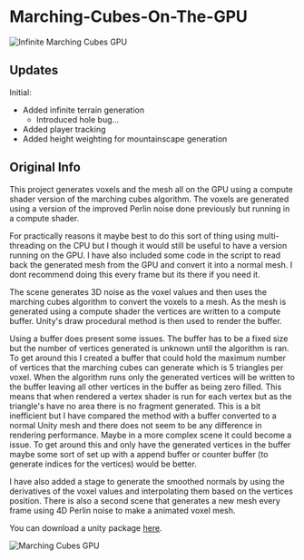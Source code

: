 # Marching-Cubes-On-The-GPU

![Infinite Marching Cubes GPU](https://thumbs.gfycat.com/UnripeKaleidoscopicFlyinglemur-size_restricted.gif)

## Updates

Initial:

* Added infinite terrain generation
  * Introduced hole bug...
* Added player tracking
* Added height weighting for mountainscape generation


## Original Info

This project generates voxels and the mesh all on the GPU using a compute shader version of the marching cubes algorithm. The voxels are generated using a version of the improved Perlin noise done previously but running in a compute shader.

For practically reasons it maybe best to do this sort of thing using multi-threading on the CPU but I though it would still be useful to have a version running on the GPU. I have also included some code in the script to read back the generated mesh from the GPU and convert it into a normal mesh. I dont recommend doing this every frame but its there if you need it.

The scene generates 3D noise as the voxel values and then uses the marching cubes algorithm to convert the voxels to a mesh. As the mesh is generated using a compute shader the vertices are written to a compute buffer. Unity's draw procedural method is then used to render the buffer.

Using a buffer does present some issues. The buffer has to be a fixed size but the number of vertices generated is unknown until the algorithm is ran. To get around this I created a buffer that could hold the maximum number of vertices that the marching cubes can generate which is 5 triangles per voxel. When the algorithm runs only the generated vertices will be written to the buffer leaving all other vertices in the buffer as being zero filled. This means that when rendered a vertex shader is run for each vertex but as the triangle's have no area there is no fragment generated. This is a bit inefficient but I have compared the method with a buffer converted to a normal Unity mesh and there does not seem to be any difference in rendering performance. Maybe in a more complex scene it could become a issue. To get around this and only have the generated vertices in the buffer maybe some sort of set up with a append buffer or counter buffer (to generate indices for the vertices) would be better.

I have also added a stage to generate the smoothed normals by using the derivatives of the voxel values and interpolating them based on the vertices position. There is also a second scene that generates a new mesh every frame using 4D Perlin noise to make a animated voxel mesh.

You can download a unity package [here](https://app.box.com/s/vab44jb4nn93bbvnqya2c5v9sbh18eqv).

![Marching Cubes GPU](https://static.wixstatic.com/media/1e04d5_6d24bd1c351a4136b87d63351bc4b1d0~mv2.jpg/v1/fill/w_550,h_550,al_c,q_80,usm_0.66_1.00_0.01/1e04d5_6d24bd1c351a4136b87d63351bc4b1d0~mv2.jpg)
